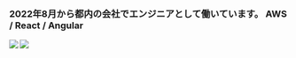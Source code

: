 ### 2022年8月から都内の会社でエンジニアとして働いています。 AWS / React / Angular

<a href="https://github.com/anuraghazra/github-readme-stats">
  <img align="left" src="https://github-readme-stats-reflect-private-46qy.vercel.app/api/?username=nenenemo" />
  <!-- publicのみ <img align="left" src="https://github-readme-stats.vercel.app/api/top-langs/?username=nenenemo" /> -->
</a>
<a href="https://github.com/anuraghazra/github-readme-stats">
  <img align="left" src="https://github-readme-stats-reflect-private-46qy.vercel.app/api/top-langs/?username=nenenemo&count_private=false&show_icons=true&theme=radical" />
  <!-- publicのみ <img align="left" src="https://github-readme-stats.vercel.app/api?username=nenenemo&count_private=false&show_icons=true&theme=radical" /> -->
</a>
